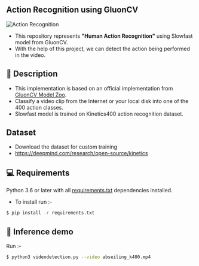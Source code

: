 ## Action Recognition using GluonCV

![Action Recognition](https://cdn-images-1.medium.com/max/320/1*aQD-sNKtDR-LAOCZWpwn2w.gif)

- This repository represents **"Human Action Recognition"** using Slowfast model from GluonCV.
- With the help of this project, we can detect the action being performed in the video.

## 📝 Description
- This implementation is based on an official implementation from [GluonCV Model Zoo](https://cv.gluon.ai/build/examples_action_recognition/demo_slowfast_kinetics400.html).
- Classify a video clip from the Internet or your local disk into one of the 400 action classes.
- Slowfast model is trained on Kinetics400 action recognition dataset.


## Dataset
- Download the dataset for custom training
- https://deepmind.com/research/open-source/kinetics

## 💻 Requirements
Python 3.6 or later with all [requirements.txt](https://github.com/iNeuron-ai/Action-Recognition/blob/main/requirements.txt) dependencies installed.
- To install run :-
```bash
$ pip install -r requirements.txt
```
## 🎯 Inference demo
Run :-
```bash
$ python3 videodetection.py --video abseiling_k400.mp4

```


